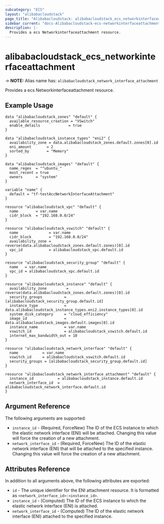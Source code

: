 ```yaml
---
subcategory: "ECS"
layout: "alibabacloudstack"
page_title: "Alibabacloudstack: alibabacloudstack_ecs_networkinterfaceattachment"
sidebar_current: "docs-Alibabacloudstack-ecs-networkinterfaceattachment"
description: |- 
  Provides a ecs Networkinterfaceattachment resource.
---
```


# alibabacloudstack_ecs_networkinterfaceattachment
-> **NOTE:** Alias name has: `alibabacloudstack_network_interface_attachment`

Provides a ecs Networkinterfaceattachment resource.

## Example Usage

```hcl
data "alibabacloudstack_zones" "default" {
  available_resource_creation = "VSwitch"
  enable_details             = true
}

data "alibabacloudstack_instance_types" "eni2" {
  availability_zone = data.alibabacloudstack_zones.default.zones[0].id
  eni_amount       = 2
  sorted_by        = "Memory"
}

data "alibabacloudstack_images" "default" {
  name_regex  = "^ubuntu_"
  most_recent = true
  owners      = "system"
}

variable "name" {
  default = "tf-testAccNetworkInterfaceAttachment"
}

resource "alibabacloudstack_vpc" "default" {
  name        = var.name
  cidr_block  = "192.168.0.0/24"
}

resource "alibabacloudstack_vswitch" "default" {
  name              = var.name
  cidr_block        = "192.168.0.0/24"
  availability_zone = reverse(data.alibabacloudstack_zones.default.zones)[0].id
  vpc_id            = alibabacloudstack_vpc.default.id
}

resource "alibabacloudstack_security_group" "default" {
  name   = var.name
  vpc_id = alibabacloudstack_vpc.default.id
}

resource "alibabacloudstack_instance" "default" {
  availability_zone         = reverse(data.alibabacloudstack_zones.default.zones)[0].id
  security_groups          = [alibabacloudstack_security_group.default.id]
  instance_type            = data.alibabacloudstack_instance_types.eni2.instance_types[0].id
  system_disk_category     = "cloud_efficiency"
  image_id                 = data.alibabacloudstack_images.default.images[0].id
  instance_name            = var.name
  vswitch_id               = alibabacloudstack_vswitch.default.id
  internet_max_bandwidth_out = 10
}

resource "alibabacloudstack_network_interface" "default" {
  name           = var.name
  vswitch_id     = alibabacloudstack_vswitch.default.id
  security_groups = [alibabacloudstack_security_group.default.id]
}

resource "alibabacloudstack_network_interface_attachment" "default" {
  instance_id           = alibabacloudstack_instance.default.id
  network_interface_id  = alibabacloudstack_network_interface.default.id
}
```

## Argument Reference

The following arguments are supported:

* `instance_id` - (Required, ForceNew) The ID of the ECS instance to which the elastic network interface (ENI) will be attached. Changing this value will force the creation of a new attachment.
* `network_interface_id` - (Required, ForceNew) The ID of the elastic network interface (ENI) that will be attached to the specified instance. Changing this value will force the creation of a new attachment.

## Attributes Reference

In addition to all arguments above, the following attributes are exported:

* `id` - The unique identifier for the ENI attachment resource. It is formatted as `<network_interface_id>:<instance_id>`.
* `instance_id` - (Computed) The ID of the ECS instance to which the elastic network interface (ENI) is attached. 
* `network_interface_id` - (Computed) The ID of the elastic network interface (ENI) attached to the specified instance. 